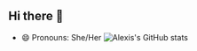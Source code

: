 ## Hi there 👋

- 😄 Pronouns: She/Her
![Alexis's GitHub stats](https://github-readme-stats.vercel.app/api?username=Alexislusttt&show_icons=true&theme=radical)

